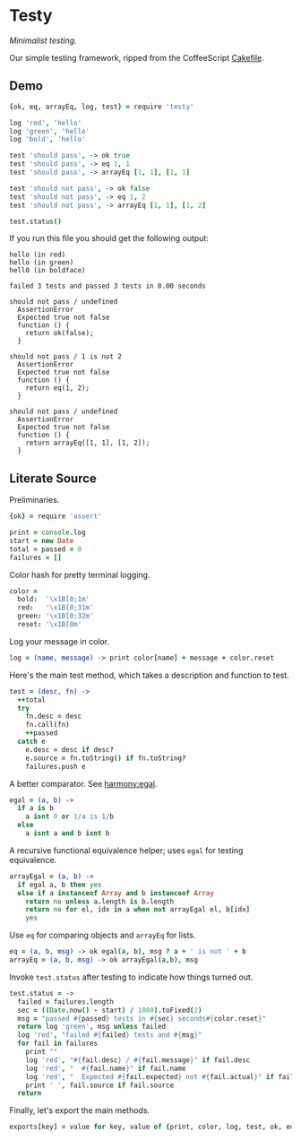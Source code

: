 Testy
=====

*Minimalist testing.*

Our simple testing framework, ripped from the CoffeeScript [Cakefile](https://github.com/jashkenas/coffee-script/blob/master/Cakefile).


## Demo

```coffeescript
{ok, eq, arrayEq, log, test} = require 'testy'

log 'red', 'hello'
log 'green', 'hello'
log 'bold', 'hello'

test 'should pass', -> ok true
test 'should pass', -> eq 1, 1
test 'should pass', -> arrayEq [1, 1], [1, 1]

test 'should not pass', -> ok false
test 'should not pass', -> eq 1, 2
test 'should not pass', -> arrayEq [1, 1], [1, 2]

test.status()
```

If you run this file you should get the following output:

    hello (in red)
    hello (in green)
    hell0 (in boldface)

    failed 3 tests and passed 3 tests in 0.00 seconds

    should not pass / undefined
      AssertionError
      Expected true not false
      function () {
        return ok(false);
      }

    should not pass / 1 is not 2
      AssertionError
      Expected true not false
      function () {
        return eq(1, 2);
      }

    should not pass / undefined
      AssertionError
      Expected true not false
      function () {
        return arrayEq([1, 1], [1, 2]);
      }


## Literate Source

Preliminaries.

```coffeescript
{ok} = require 'assert'

print = console.log
start = new Date
total = passed = 0
failures = []
```
Color hash for pretty terminal logging.

```coffeescript
color = 
  bold:  '\x1B[0;1m'
  red:   '\x1B[0;31m'
  green: '\x1B[0;32m'
  reset: '\x1B[0m'
```
Log your message in color.

```coffeescript
log = (name, message) -> print color[name] + message + color.reset
```
Here's the main test method, which takes a description and function to test.

```coffeescript
test = (desc, fn) ->
  ++total
  try
    fn.desc = desc
    fn.call(fn)
    ++passed
  catch e
    e.desc = desc if desc?
    e.source = fn.toString() if fn.toString?
    failures.push e
```
A better comparator.  See [harmony:egal](http://wiki.ecmascript.org/doku.php?id=harmony:egal).

```coffeescript
egal = (a, b) ->
  if a is b
    a isnt 0 or 1/a is 1/b
  else
    a isnt a and b isnt b
```
A recursive functional equivalence helper; uses `egal` for testing equivalence.

```coffeescript
arrayEgal = (a, b) ->
  if egal a, b then yes
  else if a instanceof Array and b instanceof Array
    return no unless a.length is b.length
    return no for el, idx in a when not arrayEgal el, b[idx]
    yes
```
Use `eq` for comparing objects and `arrayEq` for lists.

```coffeescript
eq = (a, b, msg) -> ok egal(a, b), msg ? a + ' is not ' + b
arrayEq = (a, b, msg) -> ok arrayEgal(a,b), msg
```
Invoke `test.status` after testing to indicate how things turned out.

```coffeescript
test.status = ->
  failed = failures.length
  sec = ((Date.now() - start) / 1000).toFixed(2)
  msg = "passed #{passed} tests in #{sec} seconds#{color.reset}"
  return log 'green', msg unless failed
  log 'red', "failed #{failed} tests and #{msg}"
  for fail in failures
    print ""
    log 'red', "#{fail.desc} / #{fail.message}" if fail.desc
    log 'red', "  #{fail.name}" if fail.name
    log 'red', "  Expected #{fail.expected} not #{fail.actual}" if fail.expected
    print ' ', fail.source if fail.source
  return
```
Finally, let's export the main methods.

```coffeescript
exports[key] = value for key, value of {print, color, log, test, ok, eq, arrayEq}
```
